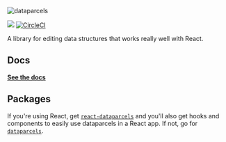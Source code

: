 ![dataparcels](https://user-images.githubusercontent.com/345320/48319791-4eece200-e666-11e8-8b19-252cd1135ae2.png)

<a href="https://www.npmjs.com/package/react-dataparcels"><img src="https://img.shields.io/npm/v/dataparcels.svg?style=flat-square"></a>
[![CircleCI](https://circleci.com/gh/blueflag/dataparcels/tree/master.svg?style=shield)](https://circleci.com/gh/blueflag/dataparcels/tree/master)

A library for editing data structures that works really well with React.

## Docs

**[See the docs](https://dataparcels.blueflag.codes)**

## Packages

If you're using React, get [`react-dataparcels`](https://www.npmjs.com/package/react-dataparcels) and you'll also get hooks and components to easily use dataparcels in a React app. If not, go for [`dataparcels`](https://www.npmjs.com/package/dataparcels).
